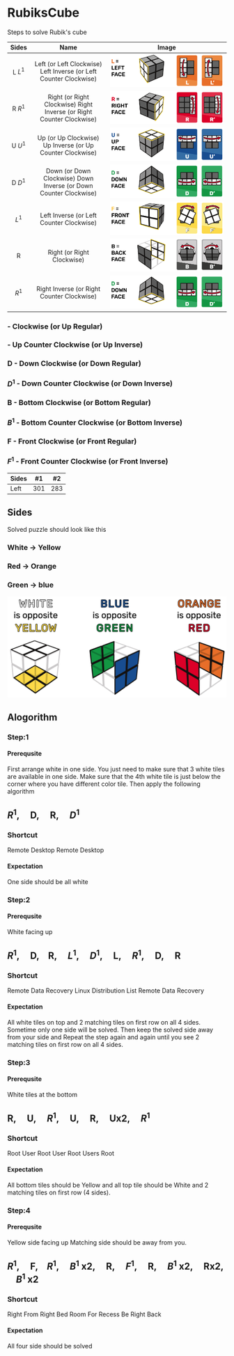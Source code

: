 # RubiksCube
Steps to solve Rubik's cube

| Sides | Name                                       | Image                                                    |
| :----:| :---------------------------------------:  | :-------------------------------------------------------:|
| L   $L^1$  | Left (or Left Clockwise)  Left Inverse (or Left Counter Clockwise)    | ![Alt text](./images/left.png?raw=true "Left")           |
| R   $R^1$  | Right (or Right Clockwise) Right Inverse (or Right Counter Clockwise) | ![Alt text](./images/right.png?raw=true "Right")         |
| U   $U^1$  | Up (or Up Clockwise) Up Inverse (or Up Counter Clockwise)             | ![Alt text](./images/up.png?raw=true "Up")               |
| D   $D^1$  | Down (or Down Clockwise) Down Inverse (or Down Counter Clockwise)     | ![Alt text](./images/down.png?raw=true "Down")           |
| $L^1$ | Left Inverse (or Left Counter Clockwise)   | ![Alt text](./images/front.png?raw=true "Front")         |
| R     | Right (or Right Clockwise)                 | ![Alt text](./images/back.png?raw=true "Back")           |
| $R^1$ | Right Inverse (or Right Counter Clockwise) | ![Alt text](./images/down.png?raw=true "Down")           |


###   -  Clockwise (or Up Regular)
###  - Up Counter Clockwise (or Up Inverse)

### D  - Down Clockwise (or Down Regular)
### $D^1$ - Down Counter Clockwise (or Down Inverse)

### B  - Bottom Clockwise (or Bottom Regular)
### $B^1$ - Bottom Counter Clockwise (or Bottom Inverse)

### F  - Front Clockwise (or Front Regular)
### $F^1$ - Front Counter Clockwise (or Front Inverse)

| Sides | #1    | #2    |
| :---  | :---: | :---: |
| Left  | 301   | 283   |

## Sides

Solved puzzle should look like this

### White -> Yellow
### Red -> Orange
### Green -> blue

![Alt text](./images/final.png?raw=true "Solved")

## Alogorithm

### Step:1

#### Prerequsite
First arrange white in one side. You just need to make sure that 3 white tiles are available in one side. Make sure that the 4th white tile is just below the corner where you have different color tile. Then apply the following algorithm

## $R^1$, &nbsp;&nbsp;&nbsp; D, &nbsp;&nbsp;&nbsp; R, &nbsp;&nbsp;&nbsp; $D^1$

### Shortcut
Remote Desktop Remote Desktop

#### Expectation

One side should be all white

### Step:2

#### Prerequsite

White facing up

## $R^1$, &nbsp;&nbsp;&nbsp; D,&nbsp;&nbsp;&nbsp; R, &nbsp;&nbsp;&nbsp;  $L^1$, &nbsp;&nbsp;&nbsp; $D^1$, &nbsp;&nbsp;&nbsp; L, &nbsp;&nbsp;&nbsp; $R^1$, &nbsp;&nbsp;&nbsp; D, &nbsp;&nbsp;&nbsp; R

### Shortcut
Remote Data Recovery Linux Distribution List Remote Data Recovery

#### Expectation
All white tiles on top and 2 matching tiles on first row on all 4 sides. 
Sometime only one side will be solved. Then keep the solved side away from your side and 
Repeat the step again and again until you see 2 matching tiles on first row on all 4 sides.

### Step:3

#### Prerequsite
White tiles at the bottom

## R, &nbsp;&nbsp;&nbsp; U, &nbsp;&nbsp;&nbsp; $R^1$, &nbsp;&nbsp;&nbsp; U, &nbsp;&nbsp;&nbsp; R, &nbsp;&nbsp;&nbsp; Ux2, &nbsp;&nbsp;&nbsp; $R^1$

### Shortcut
Root User Root User Root Users Root

#### Expectation
All bottom tiles should be Yellow and all top tile should be White and 2 matching tiles on first row (4 sides).

### Step:4
#### Prerequsite
Yellow side facing up
Matching side should be away from you.
## $R^1$, &nbsp;&nbsp;&nbsp; F,&nbsp;&nbsp;&nbsp; $R^1$, &nbsp;&nbsp;&nbsp; $B^1$ x2, &nbsp;&nbsp;&nbsp; R, &nbsp;&nbsp;&nbsp; $F^1$, &nbsp;&nbsp;&nbsp; R, &nbsp;&nbsp;&nbsp; $B^1$ x2, &nbsp;&nbsp;&nbsp; Rx2, &nbsp;&nbsp;&nbsp; $B^1$ x2

### Shortcut
Right From Right Bed Room For Recess Be Right Back

#### Expectation
All four side should be solved
